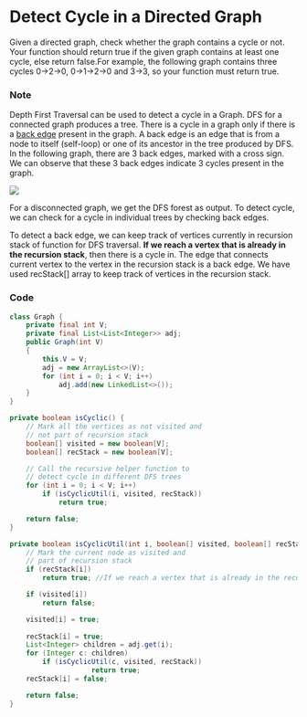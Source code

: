 # Detect Cycle in a Directed Graph

Given a directed graph, check whether the graph contains a cycle or not. Your function should return true if the given graph contains at least one cycle, else return false.For example, the following graph contains three cycles 0-&gt;2-&gt;0, 0-&gt;1-&gt;2-&gt;0 and 3-&gt;3, so your function must return true.

### Note

Depth First Traversal can be used to detect a cycle in a Graph. DFS for a connected graph produces a tree. There is a cycle in a graph only if there is a [back edge](http://en.wikipedia.org/wiki/Depth-first_search#Output_of_a_depth-first_search) present in the graph. A back edge is an edge that is from a node to itself \(self-loop\) or one of its ancestor in the tree produced by DFS. In the following graph, there are 3 back edges, marked with a cross sign. We can observe that these 3 back edges indicate 3 cycles present in the graph.

[![](https://cdncontribute.geeksforgeeks.org/wp-content/uploads/cycle.png)](https://cdncontribute.geeksforgeeks.org/wp-content/uploads/cycle.png)

For a disconnected graph, we get the DFS forest as output. To detect cycle, we can check for a cycle in individual trees by checking back edges.

To detect a back edge, we can keep track of vertices currently in recursion stack of function for DFS traversal. **If we reach a vertex that is already in the recursion stack**, then there is a cycle in. The edge that connects current vertex to the vertex in the recursion stack is a back edge. We have used recStack\[\] array to keep track of vertices in the recursion stack.

### Code

```java
class Graph {
    private final int V;
    private final List<List<Integer>> adj;
    public Graph(int V) 
    {
        this.V = V;
        adj = new ArrayList<>(V);     
        for (int i = 0; i < V; i++)
            adj.add(new LinkedList<>());
    }
}
```

```java
private boolean isCyclic() {
    // Mark all the vertices as not visited and
    // not part of recursion stack
    boolean[] visited = new boolean[V];
    boolean[] recStack = new boolean[V];

    // Call the recursive helper function to
    // detect cycle in different DFS trees
    for (int i = 0; i < V; i++)
        if (isCyclicUtil(i, visited, recStack))
            return true;

    return false;
}

private boolean isCyclicUtil(int i, boolean[] visited, boolean[] recStack) {         
    // Mark the current node as visited and
    // part of recursion stack
    if (recStack[i])
        return true; //If we reach a vertex that is already in the recursion stack

    if (visited[i])
        return false;

    visited[i] = true;
    
    recStack[i] = true;
    List<Integer> children = adj.get(i);
    for (Integer c: children)
        if (isCyclicUtil(c, visited, recStack))
                    return true;
    recStack[i] = false;

    return false;
}
```



